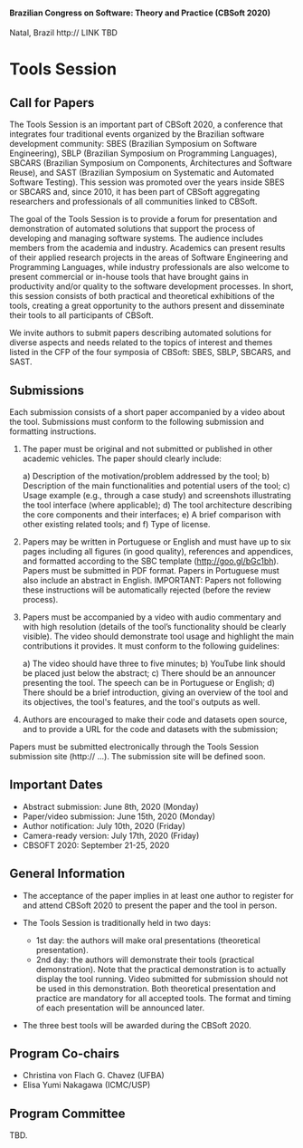 #### Brazilian Congress on Software: Theory and Practice (CBSoft 2020)
Natal, Brazil 
http:// LINK TBD

Tools Session
=============

Call for Papers
---------------

The Tools Session is an important part of CBSoft 2020, a conference that integrates four traditional events organized by the Brazilian software development community: SBES (Brazilian Symposium on Software Engineering), SBLP (Brazilian Symposium on Programming Languages), SBCARS (Brazilian Symposium on Components, Architectures and Software Reuse), and SAST (Brazilian Symposium on Systematic and Automated Software Testing). This session was promoted over the years inside SBES or SBCARS and, since 2010, it has been part of CBSoft aggregating researchers and professionals of all communities linked to CBSoft.

The goal of the Tools Session is to provide a forum for presentation and demonstration of automated solutions that support the process of developing and managing software systems. 
The audience includes members from the academia and industry. 
Academics can present results of their applied research projects in the areas of Software Engineering and Programming Languages, while industry professionals are also welcome to present commercial or in-house tools that have brought gains in productivity and/or quality to the software development processes. In short, this session consists of both practical and theoretical exhibitions of the tools, creating a great opportunity to the authors present and disseminate their tools to all participants of CBSoft.

<!--
### TOPICS OF INTEREST
-->

We invite authors to submit papers describing automated solutions for diverse aspects and needs related to the topics of interest and themes listed in the CFP of the four symposia of CBSoft: SBES, SBLP, SBCARS, and SAST.

<!--
A non-exhaustive list of topics of interest includes (in alphabetical order):
- Programming Languages Environments and Compilers
- Software Architecture
- Object-oriented/aspect-oriented software development
- Model-Driven Development
- Distributed Software Development
- Software Product Line
- Requirements Engineering
- Experimental Software Engineering
- Configuration Management
- Software Maintenance, Reengineering, and Refactoring
- Metrics and Measurements in Software Engineering
- Software Processes
- Software Reuse
- Software Verification, Validation, and Testing
-->

Submissions
-----------

Each submission consists of a short paper accompanied by a video about the tool. Submissions must conform to the following submission and formatting instructions.

1. The paper must be original and not submitted or published in other academic vehicles. The paper should clearly include:

   a) Description of the motivation/problem addressed by the tool;
   b) Description of the main functionalities and potential users of the tool;
   c) Usage example (e.g., through a case study) and screenshots illustrating the tool interface (where applicable);
   d) The tool architecture describing the core components and their interfaces;
   e) A brief comparison with other existing related tools; and
   f) Type of license.

2. Papers may be written in Portuguese or English and must have up to six pages including all figures (in good quality), references and appendices, and formatted according to the SBC template (http://goo.gl/bGc1bh). Papers must be submitted in PDF format. Papers in Portuguese must also include an abstract in English. IMPORTANT: Papers not following these instructions will be automatically rejected (before the review process).

3. Papers must be accompanied by a video with audio commentary and with high resolution (details of the tool’s functionality should be clearly visible). The video should demonstrate tool usage and highlight the main contributions it provides. It must conform to the following guidelines:

   a) The video should have three to five minutes;
   b) YouTube link should be placed just below the abstract;
   c) There should be an announcer presenting the tool. The speech can be in Portuguese or English;
   d) There should be a brief introduction, giving an overview of the tool and its objectives, the tool's features, and the tool's outputs as well.
   
4. Authors are encouraged to make their code and datasets open source, and to provide a URL for the code and datasets with the submission;
   
Papers must be submitted electronically through the Tools Session submission site (http:// ...).
The submission site will be defined soon.  

Important Dates
---------------

- Abstract submission: June 8th, 2020 (Monday) 
- Paper/video submission: June 15th, 2020 (Monday)
- Author notification:  July 10th, 2020 (Friday)
- Camera-ready version: July 17th, 2020 (Friday)
- CBSOFT 2020: September 21-25, 2020

General Information
-------------------

- The acceptance of the paper implies in at least one author to register for and attend CBSoft 2020 to present the paper and the tool in person.

- The Tools Session is traditionally held in two days:
   - 1st day: the authors will make oral presentations (theoretical presentation).
   - 2nd day: the authors will demonstrate their tools (practical demonstration). Note that the practical demonstration is to actually display the tool running. Video submitted for submission should not be used in this demonstration. Both theoretical presentation and practice are mandatory for all accepted tools. 
The format and timing of each presentation will be announced later.

- The three best tools will be awarded during the CBSoft 2020.


Program Co-chairs
-----------------

- Christina von Flach G. Chavez (UFBA)
- Elisa Yumi Nakagawa (ICMC/USP)

Program Committee  
-----------------

TBD.
